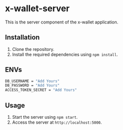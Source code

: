 # x-wallet-server

This is the server component of the x-wallet application.

## Installation

1. Clone the repository.
2. Install the required dependencies using `npm install`.

## ENVs

```sh
DB_USERNAME = "Add Yours"
DB_PASSWORD = "Add Yours"
ACCESS_TOKEN_SECRET = "Add Yours"
```

## Usage

1. Start the server using `npm start`.
2. Access the server at `http://localhost:5000`.


